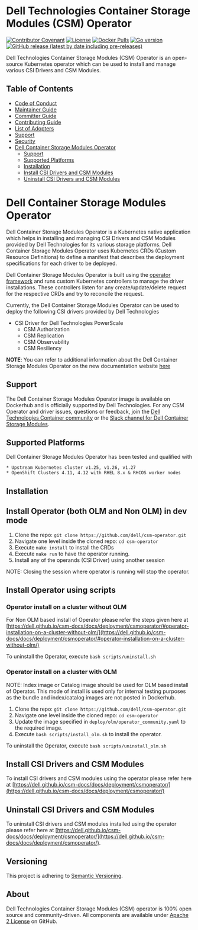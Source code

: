 
<!--
Copyright (c) 2022 - 2023 Dell Inc., or its subsidiaries. All Rights Reserved.

Licensed under the Apache License, Version 2.0 (the "License");
you may not use this file except in compliance with the License.
You may obtain a copy of the License at

    http://www.apache.org/licenses/LICENSE-2.0
-->

# Dell Technologies Container Storage Modules (CSM) Operator
[![Contributor Covenant](https://img.shields.io/badge/Contributor%20Covenant-v2.0%20adopted-ff69b4.svg)](https://github.com/dell/csm/blob/main/docs/CODE_OF_CONDUCT.md)
[![License](https://img.shields.io/github/license/dell/csm-operator)](LICENSE)
[![Docker Pulls](https://img.shields.io/docker/pulls/dellemc/csm-operator)](https://hub.docker.com/r/dellemc/csm-operator)
[![Go version](https://img.shields.io/github/go-mod/go-version/dell/csm-operator)](go.mod)
[![GitHub release (latest by date including pre-releases)](https://img.shields.io/github/v/release/dell/csm-operator?include_prereleases&label=latest&style=flat-square)](https://github.com/dell/csm-operator/releases/latest)

Dell Technologies Container Storage Modules (CSM) Operator is an open-source Kubernetes operator which can be used to install and manage various CSI Drivers and CSM Modules.

## Table of Contents

* [Code of Conduct](./docs/CODE_OF_CONDUCT.md)
* [Maintainer Guide](./docs/MAINTAINER_GUIDE.md)
* [Committer Guide](./docs/COMMITTER_GUIDE.md)
* [Contributing Guide](./docs/CONTRIBUTING.md)
* [List of Adopters](./docs/ADOPTERS.md)
* [Support](./docs/SUPPORT.md)
* [Security](./docs/SECURITY.md)
* [Dell Container Storage Modules Operator](#dell-csm-operator)
  * [Support](#support)
  * [Supported Platforms](#supported-platforms)
  * [Installation](#installation)
  * [Install CSI Drivers and CSM Modules](#install-csi-drivers-and-csm-modules)
  * [Uninstall CSI Drivers and CSM Modules](#uninstall-csi-drivers-and-csm-modules)

# Dell Container Storage Modules Operator
Dell Container Storage Modules Operator is a Kubernetes native application which helps in installing and managing CSI Drivers and CSM Modules provided by Dell Technologies for its various storage platforms. 
Dell Container Storage Modules Operator uses Kubernetes CRDs (Custom Resource Definitions) to define a manifest that describes the deployment specifications for each driver to be deployed.

Dell Container Storage Modules Operator is built using the [operator framework](https://github.com/operator-framework) and runs custom Kubernetes controllers to manage the driver installations. These controllers listen for any create/update/delete request for the respective CRDs and try to reconcile the request.

Currently, the Dell Container Storage Modules Operator can be used to deploy the following CSI drivers provided by Dell Technologies

* CSI Driver for Dell Technologies PowerScale
  * CSM Authorization
  * CSM Replication
  * CSM Observability
  * CSM Resiliency

**NOTE**: You can refer to additional information about the Dell Container Storage Modules Operator on the new documentation website [here](https://dell.github.io/csm-docs/docs/deployment/csmoperator/)

## Support
The Dell Container Storage Modules Operator image is available on Dockerhub and is officially supported by Dell Technologies.
For any CSM Operator and driver issues, questions or feedback, join the [Dell Technologies Container community](https://www.dell.com/community/Containers/bd-p/Containers) or the [Slack channel for Dell Container Storage Modules](https://dellemccsm.slack.com/).

## Supported Platforms
Dell Container Storage Modules Operator has been tested and qualified with 

    * Upstream Kubernetes cluster v1.25, v1.26, v1.27
    * OpenShift Clusters 4.11, 4.12 with RHEL 8.x & RHCOS worker nodes

## Installation

## Install Operator (both OLM and Non OLM) in dev mode
  1. Clone the repo: `git clone https://github.com/dell/csm-operator.git` 
  2. Navigate one level inside the cloned repo: `cd csm-operator`
  3. Execute `make install` to install the CRDs
  4. Execute `make run` to have the operator running.
  5. Install any of the operands (CSI Driver) using another session 

NOTE: Closing the session where operator is running will stop the operator.

## Install Operator using scripts

### Operator install on a cluster without OLM 
For Non OLM based install of Operator please refer the steps given here at [https://dell.github.io/csm-docs/docs/deployment/csmoperator/#operator-installation-on-a-cluster-without-olm/](https://dell.github.io/csm-docs/docs/deployment/csmoperator/#operator-installation-on-a-cluster-without-olm/)
 
To uninstall the Operator, execute `bash scripts/uninstall.sh`

### Operator install on a cluster with OLM 
  NOTE: Index image or Catalog image should be used for OLM based install of Operator. This mode of install is used only for internal testing purposes as the bundle and index/catalog images are not posted in Dockerhub. 
  1. Clone the repo: `git clone https://github.com/dell/csm-operator.git` 
  2. Navigate one level inside the cloned repo: `cd csm-operator`
  3. Update the image specified in `deploy/olm/operator_community.yaml` to the required image.
  4. Execute `bash scripts/install_olm.sh` to install the operator.
 
  To uninstall the Operator, execute `bash scripts/uninstall_olm.sh`


## Install CSI Drivers and CSM Modules
To install CSI drivers and CSM modules using the operator please refer here at [https://dell.github.io/csm-docs/docs/deployment/csmoperator/](https://dell.github.io/csm-docs/docs/deployment/csmoperator/)

## Uninstall CSI Drivers and CSM Modules
To uninstall CSI drivers and CSM modules installed using the operator please refer here at [https://dell.github.io/csm-docs/docs/deployment/csmoperator/](https://dell.github.io/csm-docs/docs/deployment/csmoperator/).

## Versioning

This project is adhering to [Semantic Versioning](https://semver.org/).

## About

Dell Technologies Container Storage Modules (CSM) operator is 100% open source and community-driven. All components are available
under [Apache 2 License](https://www.apache.org/licenses/LICENSE-2.0.html) on
GitHub.
